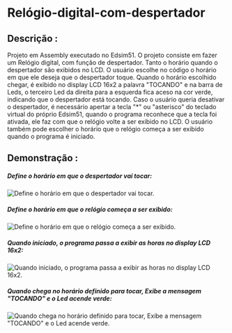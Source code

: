 # Relógio-digital-com-despertador

## Descrição :

Projeto em Assembly executado no Edsim51. O projeto consiste em fazer um Relógio digital, com função de despertador. Tanto o horário quando o despertador são exibidos no LCD. O usuário escolhe no código o horário em que ele deseja que o despertador toque. Quando o horário escolhido chegar, é exibido no display LCD 16x2 a palavra "TOCANDO" e na barra de Leds, o terceiro Led da direita para a esquerda fica aceso na cor verde, indicando que o despertador está tocando. Caso o usuário queria desativar o despertador, é necessário apertar a tecla "*" ou "asterisco" do teclado virtual do próprio Edsim51, quando o programa reconhece que a tecla foi ativada, ele faz com que o relógio volte a ser exibido no LCD. O usuário também pode escolher o horário que o relógio começa a ser exibido quando o programa é iniciado.


## Demonstração :

##### Define o horário em que o despertador vai tocar:
![Define o horário em que o despertador vai tocar.](https://github.com/user-attachments/assets/192a7f03-b651-42a7-8c72-8eca3f964482)

##### Define o horário em que o relógio começa a ser exibido:
![Define o horário em que o relógio começa a ser exibido.](https://github.com/user-attachments/assets/7c4b378d-d07b-4968-b778-7fad0cc38197)

##### Quando iniciado, o programa passa a exibir as horas no display LCD 16x2:
![Quando iniciado, o programa passa a exibir as horas no display LCD 16x2.](https://github.com/user-attachments/assets/f0429f80-6750-44ae-8c25-5d959ab87b1e)

##### Quando chega no horário definido para tocar, Exibe a mensagem "TOCANDO" e o Led acende verde:
![Quando chega no horário definido para tocar, Exibe a mensagem "TOCANDO" e o Led acende verde.](https://github.com/user-attachments/assets/2620c10c-665c-4d47-a2c4-202cf91a1402)



